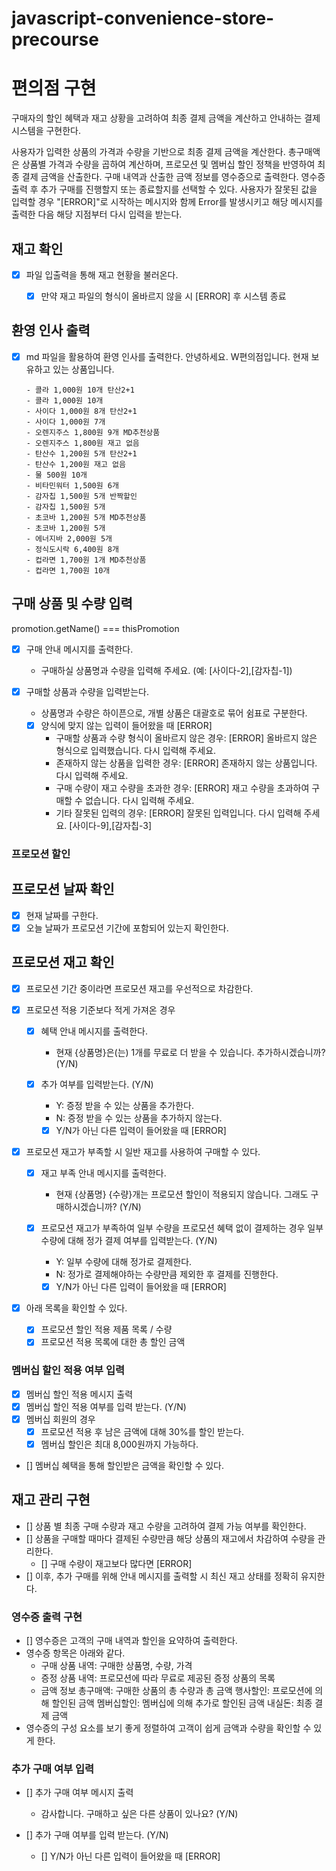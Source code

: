 # javascript-convenience-store-precourse

# 편의점 구현

구매자의 할인 혜택과 재고 상황을 고려하여 최종 결제 금액을 계산하고 안내하는 결제 시스템을 구현한다.

사용자가 입력한 상품의 가격과 수량을 기반으로 최종 결제 금액을 계산한다.
총구매액은 상품별 가격과 수량을 곱하여 계산하며, 프로모션 및 멤버십 할인 정책을 반영하여 최종 결제 금액을 산출한다.
구매 내역과 산출한 금액 정보를 영수증으로 출력한다.
영수증 출력 후 추가 구매를 진행할지 또는 종료할지를 선택할 수 있다.
사용자가 잘못된 값을 입력할 경우 "[ERROR]"로 시작하는 메시지와 함께 Error를 발생시키고 해당 메시지를 출력한 다음 해당 지점부터 다시 입력을 받는다.

## 재고 확인

- [x] 파일 입출력을 통해 재고 현황을 불러온다.
  - [x] 만약 재고 파일의 형식이 올바르지 않을 시 [ERROR] 후 시스템 종료



## 환영 인사 출력

- [x] md 파일을 활용하여 환영 인사를 출력한다.
  안녕하세요. W편의점입니다.
  현재 보유하고 있는 상품입니다.

      - 콜라 1,000원 10개 탄산2+1
      - 콜라 1,000원 10개
      - 사이다 1,000원 8개 탄산2+1
      - 사이다 1,000원 7개
      - 오렌지주스 1,800원 9개 MD추천상품
      - 오렌지주스 1,800원 재고 없음
      - 탄산수 1,200원 5개 탄산2+1
      - 탄산수 1,200원 재고 없음
      - 물 500원 10개
      - 비타민워터 1,500원 6개
      - 감자칩 1,500원 5개 반짝할인
      - 감자칩 1,500원 5개
      - 초코바 1,200원 5개 MD추천상품
      - 초코바 1,200원 5개
      - 에너지바 2,000원 5개
      - 정식도시락 6,400원 8개
      - 컵라면 1,700원 1개 MD추천상품
      - 컵라면 1,700원 10개

## 구매 상품 및 수량 입력

promotion.getName() === thisPromotion
- [x] 구매 안내 메시지를 출력한다.

  - 구매하실 상품명과 수량을 입력해 주세요. (예: [사이다-2],[감자칩-1])
- [x] 구매할 상품과 수량을 입력받는다.
  - 상품명과 수량은 하이픈으로, 개별 상품은 대괄호로 묶어 쉼표로 구분한다.
  - [x] 양식에 맞지 않는 입력이 들어왔을 때 [ERROR]
    - 구매할 상품과 수량 형식이 올바르지 않은 경우: [ERROR] 올바르지 않은 형식으로 입력했습니다. 다시 입력해 주세요.
    - 존재하지 않는 상품을 입력한 경우: [ERROR] 존재하지 않는 상품입니다. 다시 입력해 주세요.
    - 구매 수량이 재고 수량을 초과한 경우: [ERROR] 재고 수량을 초과하여 구매할 수 없습니다. 다시 입력해 주세요.
    - 기타 잘못된 입력의 경우: [ERROR] 잘못된 입력입니다. 다시 입력해 주세요.
    [사이다-9],[감자칩-3]


### 프로모션 할인

## 프로모션 날짜 확인

- [x] 현재 날짜를 구한다.
- [x] 오늘 날짜가 프로모션 기간에 포함되어 있는지 확인한다.

## 프로모션 재고 확인

- [x] 프로모션 기간 중이라면 프로모션 재고를 우선적으로 차감한다.

- [x] 프로모션 적용 기준보다 적게 가져온 경우

  - [x] 혜택 안내 메시지를 출력한다. 
    - 현재 {상품명}은(는) 1개를 무료로 더 받을 수 있습니다. 추가하시겠습니까? (Y/N)
  - [x] 추가 여부를 입력받는다. (Y/N)

    - Y: 증정 받을 수 있는 상품을 추가한다.
    - N: 증정 받을 수 있는 상품을 추가하지 않는다.

    - [x] Y/N가 아닌 다른 입력이 들어왔을 때 [ERROR]

- [x] 프로모션 재고가 부족할 시 일반 재고를 사용하여 구매할 수 있다.

  - [x] 재고 부족 안내 메시지를 출력한다.
    - 현재 {상품명} {수량}개는 프로모션 할인이 적용되지 않습니다. 그래도 구매하시겠습니까? (Y/N)

  - [x] 프로모션 재고가 부족하여 일부 수량을 프로모션 혜택 없이 결제하는 경우 일부 수량에 대해 정가 결제 여부를 입력받는다. (Y/N)
    - Y: 일부 수량에 대해 정가로 결제한다.
    - N: 정가로 결제해야하는 수량만큼 제외한 후 결제를 진행한다.
    - [x] Y/N가 아닌 다른 입력이 들어왔을 때 [ERROR]

- [x] 아래 목록을 확인할 수 있다.
  - [x] 프로모션 할인 적용 제품 목록 / 수량
  - [x] 프로모션 적용 목록에 대한 총 할인 금액

### 멤버십 할인 적용 여부 입력

- [x] 멤버십 할인 적용 메시지 출력
- [x] 멤버십 할인 적용 여부를 입력 받는다. (Y/N)
- [x] 멤버십 회원의 경우
  - [x] 프로모션 적용 후 남은 금액에 대해 30%를 할인 받는다.
  - [x] 멤버십 할인은 최대 8,000원까지 가능하다.
- [] 멤버십 혜택을 통해 할인받은 금액을 확인할 수 있다.

## 재고 관리 구현

- [] 상품 별 최종 구매 수량과 재고 수량을 고려하여 결제 가능 여부를 확인한다.
- [] 상품을 구매할 때마다 결제된 수량만큼 해당 상품의 재고에서 차감하여 수량을 관리한다.
  - [] 구매 수량이 재고보다 많다면 [ERROR]
- [] 이후, 추가 구매를 위해 안내 메시지를 출력할 시 최신 재고 상태를 정확히 유지한다.

### 영수증 출력 구현

- [] 영수증은 고객의 구매 내역과 할인을 요약하여 출력한다.
- 영수증 항목은 아래와 같다.
  - 구매 상품 내역: 구매한 상품명, 수량, 가격
  - 증정 상품 내역: 프로모션에 따라 무료로 제공된 증정 상품의 목록
  - 금액 정보
    총구매액: 구매한 상품의 총 수량과 총 금액
    행사할인: 프로모션에 의해 할인된 금액
    멤버십할인: 멤버십에 의해 추가로 할인된 금액
    내실돈: 최종 결제 금액
- 영수증의 구성 요소를 보기 좋게 정렬하여 고객이 쉽게 금액과 수량을 확인할 수 있게 한다.

### 추가 구매 여부 입력

- [] 추가 구매 여부 메시지 출력

  - 감사합니다. 구매하고 싶은 다른 상품이 있나요? (Y/N)

- [] 추가 구매 여부를 입력 받는다. (Y/N)
  - [] Y/N가 아닌 다른 입력이 들어왔을 때 [ERROR]


